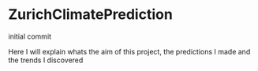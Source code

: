# ZurichClimatePrediction
initial commit

Here I will explain whats the aim of this project, the predictions I made and the trends I discovered
